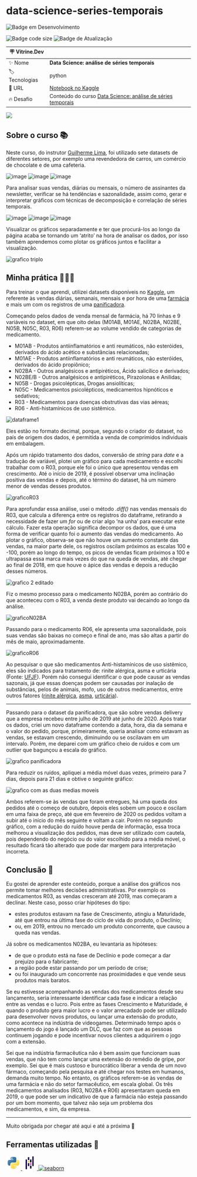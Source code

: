 # data-science-series-temporais

![Badge em Desenvolvimento](http://img.shields.io/static/v1?label=STATUS&message=FINALIZADO&color=GREEN&style=for-the-badge)

![Badge code size](https://img.shields.io/github/languages/code-size/fab-souza/data-science-series-temporais)
![Badge de Atualização](https://img.shields.io/github/last-commit/fab-souza/data-science-series-temporais)

| :placard: Vitrine.Dev |    |
| -------------  | --- |
| :sparkles: Nome        | **Data Science: análise de séries temporais**
| :label: Tecnologias | python
| :rocket: URL         | [Notebook no Kaggle](https://www.kaggle.com/code/fabianadesouza/data-science-series-temporais)
| :fire: Desafio     | Conteúdo do curso [Data Science: análise de séries temporais](https://www.alura.com.br/curso-online-data-science-series-temporais)

![](https://user-images.githubusercontent.com/67301805/212129044-2344ace3-b75c-42ac-b14e-32a228d09ac1.jpg#vitrinedev)

## Sobre o curso 📚

Neste curso, do instrutor [Guilherme Lima](https://www.linkedin.com/in/guilherme-lima-458925178/), foi utilizado sete datasets de diferentes setores, por exemplo uma revendedora de carros, um comércio de chocolate e de uma cafeteria.

![image](https://user-images.githubusercontent.com/67301805/212133115-320d4f75-a412-440c-86b9-709eeeac5075.png)
![image](https://user-images.githubusercontent.com/67301805/212133541-3fc12593-1765-48e3-9aeb-4b94027631e8.png)
![image](https://user-images.githubusercontent.com/67301805/212134153-0c15b7ff-0031-4c9f-995e-7d6354fb33e8.png)

Para analisar suas vendas, diárias ou mensais, o número de assinantes da newsletter, verificar se há tendências e sazonalidade, assim como, gerar e interpretar gráficos com técnicas de decomposição e correlação de séries temporais. 

![image](https://user-images.githubusercontent.com/67301805/212133362-93ce705e-efd7-413c-986d-4b03256cdcdc.png)
![image](https://user-images.githubusercontent.com/67301805/212137116-dc6deee0-5f2a-4e41-95b4-d4f1899ce346.png)
![image](https://user-images.githubusercontent.com/67301805/213884762-3bda9a8b-902f-4f66-9bf1-fca58a16e107.png)

Visualizar os gráficos separadamente e ter que procurá-los ao longo da página acaba se tornando um ‘atrito’ na hora de analisar os dados, por isso também aprendemos como plotar os gráficos juntos e facilitar a visualização.

![grafico triplo](https://user-images.githubusercontent.com/67301805/214390422-84c35ec1-3f0e-4cc6-bf5b-c80bfb3705db.png)






## Minha prática 👩🏻‍💻

Para treinar o que aprendi, utilizei datasets disponíveis no [Kaggle](https://www.kaggle.com/), um referente às vendas diárias, semanais, mensais e por hora de uma [farmácia](https://www.kaggle.com/datasets/milanzdravkovic/pharma-sales-data) e mais um com os registros de uma [panificadora](https://www.kaggle.com/datasets/hosubjeong/bakery-sales).

Começando pelos dados de venda mensal de farmácia, há 70 linhas e 9 variáveis no dataset, em que oito delas (M01AB, M01AE, N02BA, N02BE, N05B, N05C, R03, R06) referem-se ao volume vendido de categorias de medicamento.


* M01AB - Produtos antiinflamatórios e anti reumáticos, não esteróides, derivados do ácido acético e substâncias relacionadas;
* M01AE - Produtos antiinflamatórios e anti reumáticos, não esteróides, derivados do ácido propiônico;
* N02BA - Outros analgésicos e antipiréticos, Ácido salicílico e derivados;
* N02BE/B - Outros analgésicos e antipiréticos, Pirazolonas e Anilidas;
* N05B - Drogas psicolépticas, Drogas ansiolíticas;
* N05C - Medicamentos psicolépticos, medicamentos hipnóticos e sedativos;
* R03 - Medicamentos para doenças obstrutivas das vias aéreas;
* R06 - Anti-histamínicos de uso sistêmico.

![dataframe1](https://user-images.githubusercontent.com/67301805/214155586-f807ee91-9e5e-4adb-adab-7055bd5223dd.png)

Eles estão no formato decimal, porque, segundo o criador do dataset, no país de origem dos dados, é permitida a venda de comprimidos individuais em embalagem.

Após um rápido tratamento dos dados, conversão de *string* para *date* e a tradução de variável, plotei um gráfico para cada medicamento e escolhi trabalhar com o R03, porque ele foi o único que apresentou vendas em crescimento. Até o início de 2019, é possível observar uma inclinação positiva das vendas e depois, até o término do dataset, há um número menor de vendas desses produtos.

![graficoR03](https://user-images.githubusercontent.com/67301805/214155774-dbcc4074-35db-452b-b8ca-a2ec0976cc8c.png)

Para aprofundar essa análise, usei o método *.diff()* nas vendas mensais do R03, que calcula a diferença entre os registros do dataframe, retirando a necessidade de fazer um *for* ou de criar algo ‘na unha’ para executar este cálculo. Fazer esta operação significa decompor os dados, que é uma forma de verificar quanto foi o aumento das vendas do medicamento. Ao plotar o gráfico, observa-se que não houve um aumento constante das vendas, na maior parte dele, os registros oscilam próximos as escalas 100 e -100, porém ao longo do tempo, os picos de vendas ficam próximos a 100 e ultrapassa essa marca mais vezes do que na queda de vendas, até chegar ao final de 2018, em que houve o ápice das vendas e depois a redução desses números.

![grafico 2 editado](https://user-images.githubusercontent.com/67301805/214289241-c022a9d2-c551-4bbe-97e5-935f4e1aa53f.jpg)

Fiz o mesmo processo para o medicamento N02BA, porém ao contrário do que aconteceu com o R03, a venda deste produto vai decaindo ao longo da análise.

![graficoN02BA](https://user-images.githubusercontent.com/67301805/214647248-dc2689e9-b992-4977-9761-e6d364b4aa7e.png)

Passando para o medicamento R06, ele apresenta uma sazonalidade, pois suas vendas são baixas no começo e final de ano, mas são altas a partir do mês de maio, aproximadamente. 

![graficoR06](https://user-images.githubusercontent.com/67301805/214676634-acf701fb-7602-441c-b6f0-82f74dcd322c.png)

Ao pesquisar o que são medicamentos Anti-histamínicos de uso sistêmico, eles são indicados para tratamento de: rinite alérgica, asma e urticária (Fonte: [UFJF](https://www.ufjf.br/farmacologia/files/2015/03/Anti-histam%C3%ADnicos.pdf)). 
Porém não consegui identificar o que pode causar as vendas sazonais, já que essas doenças podem ser causadas por inalação de substâncias, pelos de animais, mofo, uso de outros medicamentos, entre outros fatores ([rinite alérgica](https://www.google.com/search?q=rinite%2Bal%C3%A9rgica%2Bcausa&rlz=1C1GCEA_enBR852BR852&ei=i5XRY6zRBs_S1sQPmva36A8&ved=0ahUKEwjswueAzOP8AhVPqZUCHRr7Df0Q4dUDCA8&uact=5&oq=rinite%2Bal%C3%A9rgica%2Bcausa&gs_lcp=Cgxnd3Mtd2l6LXNlcnAQAzIECAAQHjIECAAQHjIECAAQHjIECAAQHjIECAAQHjIECAAQHjIECAAQHjIECAAQHjIECAAQHjIECAAQHjoLCC4QgAQQsQMQgwE6BQgAEIAEOgsIABCABBCxAxCDAToICAAQgAQQsQM6BAgAEEM6DgguEIAEELEDEMcBENEDOggILhCABBCxAzoHCC4QsQMQQzoKCAAQsQMQgwEQQzoHCAAQsQMQQzoKCAAQgAQQsQMQCjoHCAAQgAQQCjoPCAAQgAQQDRCxAxCxAxAKOgwIABCABBANELEDEAo6CQgAEIAEEA0QCkoECEEYAEoECEYYAFAAWOxrYL9vaABwAXgAgAG2AYgBlRaSAQQwLjIxmAEAoAEBwAEB&sclient=gws-wiz-serp), [asma](https://www.google.com/search?q=asma%2Bcausa&rlz=1C1GCEA_enBR852BR852&ei=25XRY5vjGvjV1sQPi5WS4Ac&ved=0ahUKEwjbvI6nzOP8AhX4qpUCHYuKBHwQ4dUDCA8&uact=5&oq=asma%2Bcausa&gs_lcp=Cgxnd3Mtd2l6LXNlcnAQAzIGCAAQBxAeMgYIABAHEB4yBggAEAcQHjIJCAAQBxAeEPEEMgQIABAeMgQIABAeMgQIABAeMgQIABAeMgQIABAeMgQIABAeOgoIABBHENYEELADSgQIQRgASgQIRhgAUPgLWJQQYPcRaAJwAHgAgAGEAYgBgwSSAQMwLjSYAQCgAQHIAQjAAQE&sclient=gws-wiz-serp), [urticária](https://www.google.com/search?q=urtic%C3%A1ria%2Bcausa&rlz=1C1GCEA_enBR852BR852&ei=rZXRY-roBZHM1sQPqqGguA4&ved=0ahUKEwiq84GRzOP8AhURppUCHaoQCOcQ4dUDCA8&uact=5&oq=urtic%C3%A1ria%2Bcausa&gs_lcp=Cgxnd3Mtd2l6LXNlcnAQAzIGCAAQBxAeMgYIABAHEB4yBggAEAcQHjIICAAQBxAeEA8yBggAEAcQHjIGCAAQBxAeMgQIABAeMgQIABAeMgQIABAeMgQIABAeOgoIABBHENYEELADOggIABAHEB4QCjoNCAAQgAQQDRCxAxCxAzoKCAAQgAQQDRCxAzoHCAAQgAQQDToNCAAQgAQQDRCxAxCDAUoECEEYAEoECEYYAFDACliFHmCvJWgBcAF4AIABvQKIAagNkgEHMC42LjEuMpgBAKABAcgBCMABAQ&sclient=gws-wiz-serp)).

---

Passando para o dataset da panificadora, que são sobre vendas delivery que a empresa recebeu entre julho de 2019 até junho de 2020. Após tratar os dados, criei um novo dataframe contendo a data, hora, dia da semana e o valor do pedido, porque, primeiramente, queria analisar como estavam as vendas, se estavam crescendo, diminuindo ou se oscilavam em um intervalo. Porém, me deparei com um gráfico cheio de ruídos e com um outlier que bagunçou a escala do gráfico.

![grafico panificadora](https://user-images.githubusercontent.com/67301805/214970812-adc95694-c860-4023-bd3f-7d22453c5c76.png)

Para reduzir os ruídos, apliquei a média móvel duas vezes, primeiro para 7 dias, depois para 21 dias e obtive o seguinte gráfico: 

![grafico com as duas medias moveis](https://user-images.githubusercontent.com/67301805/214977859-6b1323fd-7a56-4901-a365-38a01e22a02b.png)

Ambos referem-se às vendas que foram entregues, há uma queda dos pedidos até o começo de outubro, depois eles sobem um pouco e oscilam em uma faixa de preço, até que em fevereiro de 2020 os pedidos voltam a subir até o início do mês seguinte e voltam a cair. Porém no segundo gráfico, com a redução do ruído houve perda de informação, essa troca melhorou a visualização dos pedidos, mas deve ser utilizado com cautela, pois dependendo do negócio ou do valor escolhido para a média móvel, o resultado ficará tão alterado que pode dar margem para interpretação incorreta.


## Conclusão 🏁

Eu gostei de aprender este conteúdo, porque a análise dos gráficos nos permite tomar melhores decisões administrativas. Por exemplo os medicamentos R03, as vendas cresceram até 2019, mas começaram a declinar. Neste caso, posso criar hipóteses do tipo:
- estes produtos estavam na fase de Crescimento, atingiu a Maturidade, até que entrou na última fase do ciclo de vida do produto, o Declínio;
- ou, em 2019, entrou no mercado um produto concorrente, que causou a queda nas vendas.

Já sobre os medicamentos N02BA, eu levantaria as hipóteses:

- de que o produto está na fase de Declínio e pode começar a dar prejuízo para o fabricante;
- a região pode estar passando por um período de crise;
- ou foi inaugurado um concorrente nas proximidades e que vende seus produtos mais baratos.

Se eu estivesse acompanhando as vendas dos medicamentos desde seu lançamento, seria interessante identificar cada fase e indicar a relação entre as vendas e o lucro. Pois entre as fases Crescimento e Maturidade, é quando o produto gera maior lucro e o valor arrecadado pode ser utilizado para desenvolver novos produtos, ou lançar uma extensão do produto, como acontece na indústria de videogames. Determinado tempo após o lançamento do jogo é lançado um DLC, que faz com que as pessoas continuem jogando e pode incentivar novos clientes a adquirirem o jogo com a extensão. 

Sei que na indústria farmacêutica não é bem assim que funcionam suas vendas, que não tem como lançar uma extensão do remédio de gripe, por exemplo. Sei que é mais custoso e burocrático liberar a venda de um novo fármaco, começando pela pesquisa e até chegar nos testes em humanos, demanda muito tempo. No entanto, os gráficos referem-se às vendas de uma farmácia e não do setor farmacêutico, em escala global. Os três medicamentos analisados (R03, N02BA e R06) apresentaram queda em 2019, o que pode ser um indicativo de que a farmácia não esteja passando por um bom momento, que talvez não seja um problema dos medicamentos, e sim, da empresa.


---

Muito obrigada por chegar até aqui e até a próxima 🤗


## Ferramentas utilizadas 🧰
<p> <a href="https://www.python.org" target="_blank" rel="noreferrer"> <img src="https://raw.githubusercontent.com/devicons/devicon/master/icons/python/python-original.svg" alt="python" width="40" height="40"/> </a> 
    <a href="https://pandas.pydata.org/" target="_blank" rel="noreferrer"> <img src="https://raw.githubusercontent.com/devicons/devicon/2ae2a900d2f041da66e950e4d48052658d850630/icons/pandas/pandas-original.svg" alt="pandas" width="40" height="40"/> </a>
    <a href="https://seaborn.pydata.org/" target="_blank" rel="noreferrer"> <img src="https://seaborn.pydata.org/_images/logo-mark-lightbg.svg" alt="seaborn" width="40" height="40"/> </a>
    </p>
